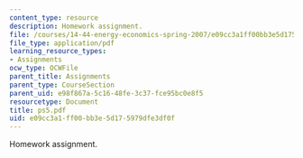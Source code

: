```yaml
---
content_type: resource
description: Homework assignment.
file: /courses/14-44-energy-economics-spring-2007/e09cc3a1ff00bb3e5d175979dfe3df0f_ps5.pdf
file_type: application/pdf
learning_resource_types:
- Assignments
ocw_type: OCWFile
parent_title: Assignments
parent_type: CourseSection
parent_uid: e98f867a-5c16-48fe-3c37-fce95bc0e8f5
resourcetype: Document
title: ps5.pdf
uid: e09cc3a1-ff00-bb3e-5d17-5979dfe3df0f
---
```

Homework assignment.

